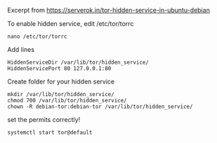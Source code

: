 Excerpt from https://serverok.in/tor-hidden-service-in-ubuntu-debian

To enable hidden service, edit /etc/tor/torrc
```
nano /etc/tor/torrc
```
Add lines
```
HiddenServiceDir /var/lib/tor/hidden_service/
HiddenServicePort 80 127.0.0.1:80
```

Create folder for your hidden service
```
mkdir /var/lib/tor/hidden_service/
chmod 700 /var/lib/tor/hidden_service/
chown -R debian-tor:debian-tor /var/lib/tor/hidden_service/
```
set the permits correctly!

```
systemctl start tor@default
```
